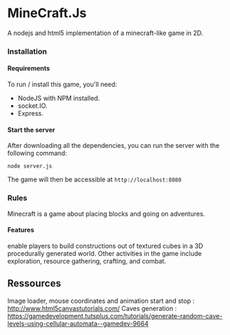 # MineCraft.Js

A nodejs and html5 implementation of a minecraft-like game in 2D.

### Installation

#### Requirements
To run / install this game, you'll need:
- NodeJS with NPM installed.
- socket.IO.
- Express.

#### Start the server
After downloading all the dependencies, you can run the server with the following command:

```
node server.js
```
The game will then be accessible at `http://localhost:8080`

### Rules
Minecraft is a game about placing blocks and going on adventures.

#### Features
enable players to build constructions out of textured cubes in a 3D procedurally generated world. Other activities in the game include exploration, resource gathering, crafting, and combat.


## Ressources
Image loader, mouse coordinates and animation start and stop : http://www.html5canvastutorials.com/
Caves generation : https://gamedevelopment.tutsplus.com/tutorials/generate-random-cave-levels-using-cellular-automata--gamedev-9664
